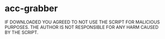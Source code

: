 # acc-grabber
IF DOWNLOADED YOU AGREED TO NOT USE THE SCRIPT FOR MALICIOUS PURPOSES. THE AUTHOR IS NOT RESPONSIBLE FOR ANY HARM CAUSED BY THE SCRIPT.

